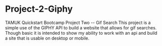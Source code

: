 # Project-2-Giphy
TAMUK Quickstart Bootcamp Project Two -- Gif Search
This project is a simple use of the GIPHY API to build a website that allows for gif searches.
Though basic it is intended to show my ability to work with an api and build a site that is usable on desktop or mobile.